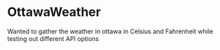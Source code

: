 # OttawaWeather
Wanted to gather the weather in ottawa in Celsius and Fahrenheit while testing out different API options
